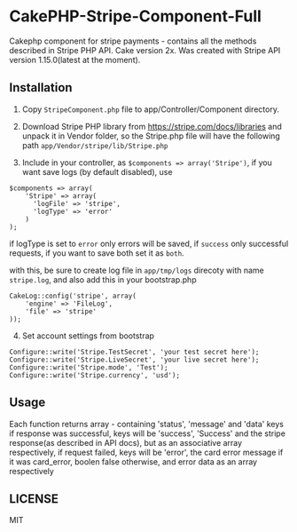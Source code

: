 CakePHP-Stripe-Component-Full
=============================

Cakephp component for stripe payments - contains all the methods described in Stripe PHP API. Cake version 2x. Was created with Stripe API version 1.15.0(latest at the moment).

## Installation

1) Copy `StripeComponent.php` file to app/Controller/Component directory.

2) Download Stripe PHP library from https://stripe.com/docs/libraries and unpack it in Vendor folder, so the Stripe.php file will have the following path `app/Vendor/stripe/lib/Stripe.php`

3) Include in your controller, as `$components => array('Stripe')`, if you want save logs (by default disabled), use 

```
$components => array(
    'Stripe' => array(
      'logFile' => 'stripe',
      'logType' => 'error'
    )
);
```
if logType is set to `error` only errors will be saved, if `success` only successful requests, if you want to save both set it as `both`.

with this, be sure to create log file in `app/tmp/logs` direcoty with name `stripe.log`, and also add this in your bootstrap.php

```
CakeLog::config('stripe', array(
	'engine' => 'FileLog',
	'file' => 'stripe'
));

```

4) Set account settings from bootstrap 

```
Configure::write('Stripe.TestSecret', 'your test secret here');
Configure::write('Stripe.LiveSecret', 'your live secret here');
Configure::write('Stripe.mode', 'Test');
Configure::write('Stripe.currency', 'usd');
```



## Usage
Each function returns array - containing 'status', 'message' and 'data' keys
if response was successful, keys will be  'success', 'Success' and the stripe response(as described in API docs), but as an associative array respectively,
if request failed, keys will be 'error', the card error message if it was card_error, boolen false otherwise, and error data as an array respectively


## LICENSE
MIT









